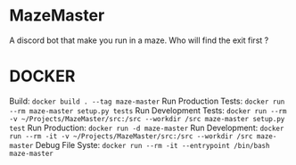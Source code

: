 # MazeMaster
A discord bot that make you run in a maze. Who will find the exit first ?

# DOCKER

Build: `docker build . --tag maze-master`
Run Production Tests: `docker run --rm maze-master setup.py tests`
Run Development Tests: `docker run --rm -v ~/Projects/MazeMaster/src:/src --workdir /src maze-master setup.py test`
Run Production: `docker run -d maze-master`
Run Development: `docker run --rm -it -v ~/Projects/MazeMaster/src:/src --workdir /src maze-master`
Debug File Syste: `docker run --rm -it --entrypoint /bin/bash maze-master`
